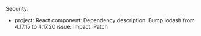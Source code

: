 Security:
  - project: React
    component: Dependency
    description: Bump lodash from 4.17.15 to 4.17.20
    issue:
    impact: Patch